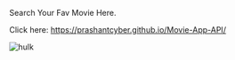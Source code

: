 Search Your Fav Movie Here.

Click here: https://prashantcyber.github.io/Movie-App-API/





![hulk](https://github.com/user-attachments/assets/e6181957-697a-4fd8-a0f2-3764832367b3)
